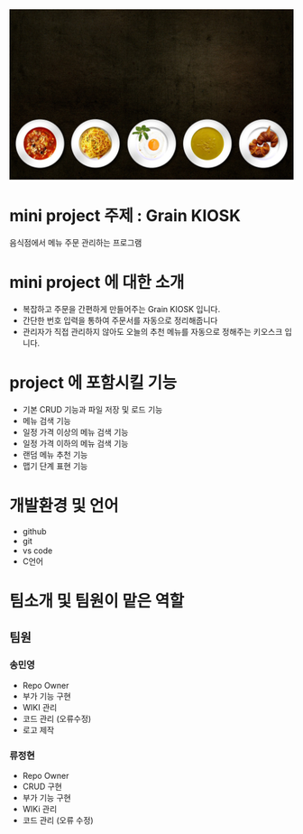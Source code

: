 <img src=food-g8bdad39a1_1920.jpg />

# mini project 주제 : Grain KIOSK 
음식점에서 메뉴 주문 관리하는 프로그램

# mini project 에 대한 소개
- 복잡하고 주문을 간편하게 만들어주는 Grain KIOSK 입니다.
- 간단한 번호 입력을 통하여 주문서를 자동으로 정리해줍니다
- 관리자가 직접 관리하지 않아도 오늘의 추천 메뉴를 자동으로 정해주는 키오스크 입니다.

# project 에 포함시킬 기능
- 기본 CRUD 기능과 파일 저장 및 로드 기능
- 메뉴 검색 기능
- 일정 가격 이상의 메뉴 검색 기능
- 일정 가격 이하의 메뉴 검색 기능
- 랜덤 메뉴 추천 기능
- 맵기 단계 표현 기능

# 개발환경 및 언어
- github
- git
- vs code
- C언어
# 팀소개 및 팀원이 맡은 역할
## 팀원
 ### 송민영
  - Repo Owner
  - 부가 기능 구현
  - WIKI 관리
  - 코드 관리 (오류수정) 
  - 로고 제작
 ### 류정현
  - Repo Owner
  - CRUD 구현
  - 부가 기능 구현
  - WIKi 관리
  - 코드 관리 (오류 수정)
